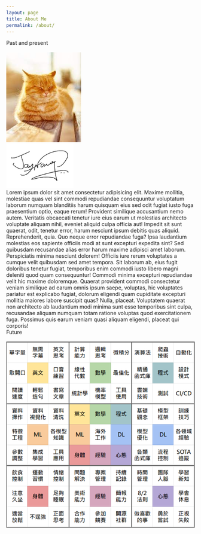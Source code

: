 ```yaml
---
layout: page
title: About Me
permalink: /about/
---
```


<link rel="stylesheet" href="../assets/styles.css">

<div class="divider"><span class="section">Past and present</span></div>

<br>
<div id="bg">
    <div id="profile">
        <div id="avatar-b">
            <img id="avatar" src="../images/avatar.jpg" alt="Avatar" height=240 width="200">
        </div>
        <img id="sign" src="../images/sign.png" alt="Signature" height="120">
    </div>
    <div id="intro">
        <span style="margin: 0px; padding: 0px; font-size:14px">Lorem ipsum dolor sit amet consectetur adipisicing elit. Maxime mollitia, molestiae quas vel sint commodi
            repudiandae consequuntur voluptatum laborum numquam blanditiis harum quisquam eius sed odit fugiat iusto
            fuga praesentium optio, eaque rerum! Provident similique accusantium nemo autem. Veritatis obcaecati tenetur
            iure eius earum ut molestias architecto voluptate aliquam nihil, eveniet aliquid culpa officia aut! Impedit
            sit sunt quaerat, odit, tenetur error, harum nesciunt ipsum debitis quas aliquid. Reprehenderit, quia. Quo
            neque error repudiandae fuga? Ipsa laudantium molestias eos sapiente officiis modi at sunt excepturi
            expedita sint? Sed quibusdam recusandae alias error harum maxime adipisci amet laborum. Perspiciatis minima
            nesciunt dolorem! Officiis iure rerum voluptates a cumque velit quibusdam sed amet tempora. Sit laborum ab,
            eius fugit doloribus tenetur fugiat, temporibus enim commodi iusto libero magni deleniti quod quam
            consequuntur! Commodi minima excepturi repudiandae velit hic maxime doloremque. Quaerat provident commodi
            consectetur veniam similique ad earum omnis ipsum saepe, voluptas, hic voluptates pariatur est explicabo
            fugiat, dolorum eligendi quam cupiditate excepturi mollitia maiores labore suscipit quas? Nulla, placeat.
            Voluptatem quaerat non architecto ab laudantium modi minima sunt esse temporibus sint culpa, recusandae
            aliquam numquam totam ratione voluptas quod exercitationem fuga. Possimus quis earum veniam quasi aliquam
            eligendi, placeat qui corporis!
        </span>
    </div>
</div>

<div class="divider"><span class="section">Future</span></div>

<br>
<div>
    <img src="../images/ohtani.png" alt="Ohtani" style="display:block; margin: auto;">
</div>

<!-- This website is powered by **[fastpages](https://github.com/fastai/fastpages)** [^1]. -->
<!-- [^1]:a blogging platform that natively supports Jupyter notebooks in addition to other formats. -->
